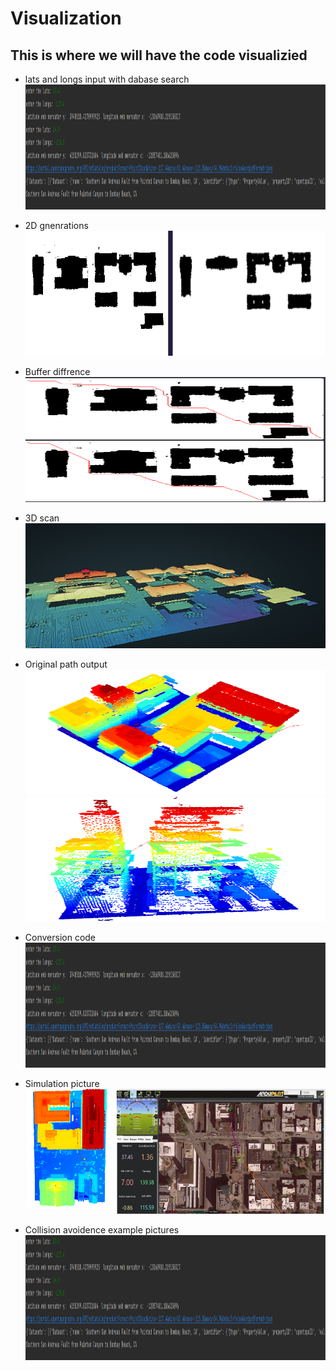 # Visualization

## This is where we will have the code visualizied

* lats and longs input with dabase search
  <img src="https://raw.githubusercontent.com/alecstem/REUWebsite/gh-pages/Images/lats_and_longs_to_location_or_database_name.png" width="1200" height="200" >

* 2D gnenrations
  <img src="https://raw.githubusercontent.com/alecstem/REUWebsite/gh-pages/Images/figure01.png" width="1200" height="200" >

* Buffer diffrence
  <img src="https://raw.githubusercontent.com/alecstem/REUWebsite/gh-pages/Images/Buffer_compair.png" width="1200" height="200" >

* 3D scan
  <img src="https://raw.githubusercontent.com/alecstem/REUWebsite/gh-pages/Images/point_cloud.png" width="1200" height="200" >

* Original path output
  <img src="https://raw.githubusercontent.com/alecstem/REUWebsite/gh-pages/Images/Lidar_path (1).png" width="1200" height="200" >
  <img src="https://raw.githubusercontent.com/alecstem/REUWebsite/gh-pages/Images/3D_path.png" width="1200" height="200" >

* Conversion code
  <img src="https://raw.githubusercontent.com/alecstem/REUWebsite/gh-pages/Images/lats_and_longs_to_location_or_database_name.png" width="1200" height="200" >

* Simulation picture
  <img src="https://raw.githubusercontent.com/alecstem/REUWebsite/gh-pages/Images/ARDU_Path_compair.png" width="1200" height="200" >

* Collision avoidence example pictures
  <img src="https://raw.githubusercontent.com/alecstem/REUWebsite/gh-pages/Images/lats_and_longs_to_location_or_database_name.png" width="1200" height="200" >
  

